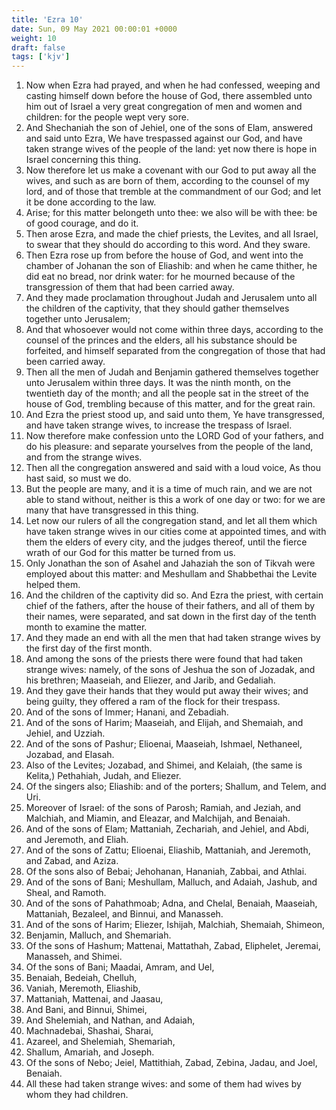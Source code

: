 ```yaml
---
title: 'Ezra 10'
date: Sun, 09 May 2021 00:00:01 +0000
weight: 10
draft: false
tags: ['kjv'] 
---
```


1. Now when Ezra had prayed, and when he had confessed, weeping and casting himself down before the house of God, there assembled unto him out of Israel a very great congregation of men and women and children: for the people wept very sore.
2. And Shechaniah the son of Jehiel, one of the sons of Elam, answered and said unto Ezra, We have trespassed against our God, and have taken strange wives of the people of the land: yet now there is hope in Israel concerning this thing.
3. Now therefore let us make a covenant with our God to put away all the wives, and such as are born of them, according to the counsel of my lord, and of those that tremble at the commandment of our God; and let it be done according to the law.
4. Arise; for this matter belongeth unto thee: we also will be with thee: be of good courage, and do it.
5. Then arose Ezra, and made the chief priests, the Levites, and all Israel, to swear that they should do according to this word. And they sware.
6. Then Ezra rose up from before the house of God, and went into the chamber of Johanan the son of Eliashib: and when he came thither, he did eat no bread, nor drink water: for he mourned because of the transgression of them that had been carried away.
7. And they made proclamation throughout Judah and Jerusalem unto all the children of the captivity, that they should gather themselves together unto Jerusalem;
8. And that whosoever would not come within three days, according to the counsel of the princes and the elders, all his substance should be forfeited, and himself separated from the congregation of those that had been carried away.
9. Then all the men of Judah and Benjamin gathered themselves together unto Jerusalem within three days. It was the ninth month, on the twentieth day of the month; and all the people sat in the street of the house of God, trembling because of this matter, and for the great rain.
10. And Ezra the priest stood up, and said unto them, Ye have transgressed, and have taken strange wives, to increase the trespass of Israel.
11. Now therefore make confession unto the LORD God of your fathers, and do his pleasure: and separate yourselves from the people of the land, and from the strange wives.
12. Then all the congregation answered and said with a loud voice, As thou hast said, so must we do.
13. But the people are many, and it is a time of much rain, and we are not able to stand without, neither is this a work of one day or two: for we are many that have transgressed in this thing.
14. Let now our rulers of all the congregation stand, and let all them which have taken strange wives in our cities come at appointed times, and with them the elders of every city, and the judges thereof, until the fierce wrath of our God for this matter be turned from us.
15. Only Jonathan the son of Asahel and Jahaziah the son of Tikvah were employed about this matter: and Meshullam and Shabbethai the Levite helped them.
16. And the children of the captivity did so. And Ezra the priest, with certain chief of the fathers, after the house of their fathers, and all of them by their names, were separated, and sat down in the first day of the tenth month to examine the matter.
17. And they made an end with all the men that had taken strange wives by the first day of the first month.
18. And among the sons of the priests there were found that had taken strange wives: namely, of the sons of Jeshua the son of Jozadak, and his brethren; Maaseiah, and Eliezer, and Jarib, and Gedaliah.
19. And they gave their hands that they would put away their wives; and being guilty, they offered a ram of the flock for their trespass.
20. And of the sons of Immer; Hanani, and Zebadiah.
21. And of the sons of Harim; Maaseiah, and Elijah, and Shemaiah, and Jehiel, and Uzziah.
22. And of the sons of Pashur; Elioenai, Maaseiah, Ishmael, Nethaneel, Jozabad, and Elasah.
23. Also of the Levites; Jozabad, and Shimei, and Kelaiah, (the same is Kelita,) Pethahiah, Judah, and Eliezer.
24. Of the singers also; Eliashib: and of the porters; Shallum, and Telem, and Uri.
25. Moreover of Israel: of the sons of Parosh; Ramiah, and Jeziah, and Malchiah, and Miamin, and Eleazar, and Malchijah, and Benaiah.
26. And of the sons of Elam; Mattaniah, Zechariah, and Jehiel, and Abdi, and Jeremoth, and Eliah.
27. And of the sons of Zattu; Elioenai, Eliashib, Mattaniah, and Jeremoth, and Zabad, and Aziza.
28. Of the sons also of Bebai; Jehohanan, Hananiah, Zabbai, and Athlai.
29. And of the sons of Bani; Meshullam, Malluch, and Adaiah, Jashub, and Sheal, and Ramoth.
30. And of the sons of Pahathmoab; Adna, and Chelal, Benaiah, Maaseiah, Mattaniah, Bezaleel, and Binnui, and Manasseh.
31. And of the sons of Harim; Eliezer, Ishijah, Malchiah, Shemaiah, Shimeon,
32. Benjamin, Malluch, and Shemariah.
33. Of the sons of Hashum; Mattenai, Mattathah, Zabad, Eliphelet, Jeremai, Manasseh, and Shimei.
34. Of the sons of Bani; Maadai, Amram, and Uel,
35. Benaiah, Bedeiah, Chelluh,
36. Vaniah, Meremoth, Eliashib,
37. Mattaniah, Mattenai, and Jaasau,
38. And Bani, and Binnui, Shimei,
39. And Shelemiah, and Nathan, and Adaiah,
40. Machnadebai, Shashai, Sharai,
41. Azareel, and Shelemiah, Shemariah,
42. Shallum, Amariah, and Joseph.
43. Of the sons of Nebo; Jeiel, Mattithiah, Zabad, Zebina, Jadau, and Joel, Benaiah.
44. All these had taken strange wives: and some of them had wives by whom they had children.
